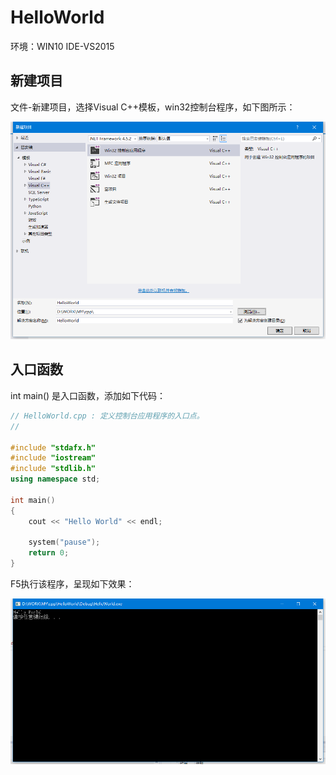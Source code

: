 # HelloWorld
环境：WIN10 IDE-VS2015
## 新建项目
文件-新建项目，选择Visual C++模板，win32控制台程序，如下图所示：

![](../assets/BASE/Hello_New.png)

## 入口函数
int main() 是入口函数，添加如下代码：
```cpp
// HelloWorld.cpp : 定义控制台应用程序的入口点。
//

#include "stdafx.h"
#include "iostream"
#include "stdlib.h"
using namespace std;

int main()
{
	cout << "Hello World" << endl;

	system("pause");
	return 0;
}
```

F5执行该程序，呈现如下效果：

![](../assets/BASE/Hello_Res.png)